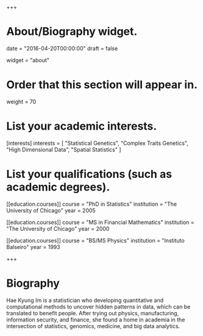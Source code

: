 +++
# About/Biography widget.

date = "2016-04-20T00:00:00"
draft = false

widget = "about"

# Order that this section will appear in.
weight = 70

# List your academic interests.
[interests]
  interests = [
    "Statistical Genetics",
    "Complex Traits Genetics",
    "High Dimensional Data",
    "Spatial Statistics"
  ]

# List your qualifications (such as academic degrees).
[[education.courses]]
  course = "PhD in Statistics"
  institution = "The University of Chicago"
  year = 2005

[[education.courses]]
  course = "MS in Financial Mathematics"
  institution = "The University of Chicago"
  year = 2000

[[education.courses]]
  course = "BS/MS Physics"
  institution = "Instituto Balseiro"
  year = 1993

+++

# Biography

Hae Kyung Im is a statistician who developing quantitative and computational methods to uncover hidden patterns in data, which can be translated to benefit people. After trying out physics, manufacturing, information security, and finance, she found a home in academia in the intersection of statistics, genomics, medicine, and big data analytics.
